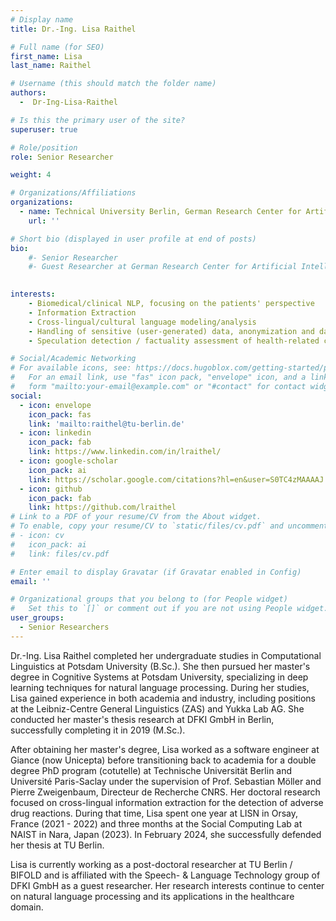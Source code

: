 ```yaml
---
# Display name
title: Dr.-Ing. Lisa Raithel

# Full name (for SEO)
first_name: Lisa
last_name: Raithel

# Username (this should match the folder name)
authors:
  -  Dr-Ing-Lisa-Raithel

# Is this the primary user of the site?
superuser: true

# Role/position
role: Senior Researcher

weight: 4

# Organizations/Affiliations
organizations:
  - name: Technical University Berlin, German Research Center for Artificial Intelligence
    url: ''

# Short bio (displayed in user profile at end of posts)
bio: 
    #- Senior Researcher
    #- Guest Researcher at German Research Center for Artificial Intelligence (DFKI)
  

interests:
    - Biomedical/clinical NLP, focusing on the patients' perspective
    - Information Extraction
    - Cross-lingual/cultural language modeling/analysis
    - Handling of sensitive (user-generated) data, anonymization and data generation techniques
    - Speculation detection / factuality assessment of health-related claims

# Social/Academic Networking
# For available icons, see: https://docs.hugoblox.com/getting-started/page-builder/#icons
#   For an email link, use "fas" icon pack, "envelope" icon, and a link in the
#   form "mailto:your-email@example.com" or "#contact" for contact widget.
social:
  - icon: envelope
    icon_pack: fas
    link: 'mailto:raithel@tu-berlin.de'
  - icon: linkedin
    icon_pack: fab
    link: https://www.linkedin.com/in/lraithel/
  - icon: google-scholar
    icon_pack: ai
    link: https://scholar.google.com/citations?hl=en&user=S0TC4zMAAAAJ
  - icon: github
    icon_pack: fab
    link: https://github.com/lraithel
# Link to a PDF of your resume/CV from the About widget.
# To enable, copy your resume/CV to `static/files/cv.pdf` and uncomment the lines below.
# - icon: cv
#   icon_pack: ai
#   link: files/cv.pdf

# Enter email to display Gravatar (if Gravatar enabled in Config)
email: ''

# Organizational groups that you belong to (for People widget)
#   Set this to `[]` or comment out if you are not using People widget.
user_groups:
  - Senior Researchers
---
```

Dr.-Ing. Lisa Raithel completed her undergraduate studies in Computational Linguistics at Potsdam University (B.Sc.). She then pursued her master's degree in Cognitive Systems at Potsdam University, specializing in deep learning techniques for natural language processing. During her studies, Lisa gained experience in both academia and industry, including positions at the Leibniz-Centre General Linguistics (ZAS) and Yukka Lab AG. She conducted her master's thesis research at DFKI GmbH in Berlin, successfully completing it in 2019 (M.Sc.).

After obtaining her master's degree, Lisa worked as a software engineer at Giance (now Unicepta) before transitioning back to academia for a double degree PhD program (cotutelle) at Technische Universität Berlin and Université Paris-Saclay under the supervision of Prof. Sebastian Möller and Pierre Zweigenbaum, Directeur de Recherche CNRS. Her doctoral research focused on cross-lingual information extraction for the detection of adverse drug reactions. During that time, Lisa spent one year at LISN in Orsay, France (2021 - 2022) and three months at the Social Computing Lab at NAIST in Nara, Japan (2023). In February 2024, she successfully defended her thesis at TU Berlin.

Lisa is currently working as a post-doctoral researcher at TU Berlin / BIFOLD and is affiliated with the Speech- & Language Technology group of DFKI GmbH as a guest researcher. Her research interests continue to center on natural language processing and its applications in the healthcare domain.
